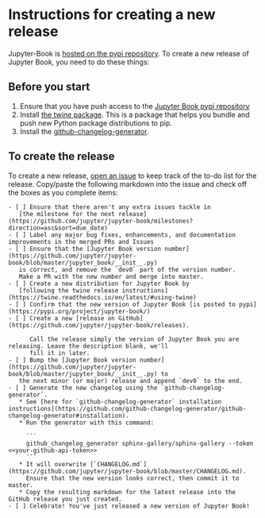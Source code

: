 # Instructions for creating a new release

Jupyter-Book is [hosted on the pypi repository](https://pypi.org/project/jupyter-book/).
To create a new release of Jupyter Book, you need to do these things:

## Before you start

1. Ensure that you have push access to the [Jupyter Book pypi repository](https://pypi.org/project/jupyter-book/)
2. Install [the twine package](https://twine.readthedocs.io/en/latest/). This is a package that helps you
   bundle and push new Python package distributions to pip.
3. Install the [github-changelog-generator](https://github.com/github-changelog-generator/github-changelog-generator#installation).

## To create the release

To create a new release, [open an issue](https://github.com/jupyter/jupyter-book/issues/new) to keep
track of the to-do list for the release. Copy/paste the following markdown into the issue
and check off the boxes as you complete items:


```
- [ ] Ensure that there aren't any extra issues tackle in
   [the milestone for the next release](https://github.com/jupyter/jupyter-book/milestones?direction=asc&sort=due_date)
- [ ] Label any major bug fixes, enhancements, and documentation improvements in the merged PRs and Issues
- [ ] Ensure that the [Jupyter Book version number](https://github.com/jupyter/jupyter-book/blob/master/jupyter_book/__init__.py)
   is correct, and remove the `dev0` part of the version number.
   Make a PR with the new number and merge into master.
- [ ] Create a new distribution for Jupyter Book by
   [following the twine release instructions](https://twine.readthedocs.io/en/latest/#using-twine)
- [ ] Confirm that the new version of Jupyter Book [is posted to pypi](https://pypi.org/project/jupyter-book/)
- [ ] Create a new [release on GitHub](https://github.com/jupyter/jupyter-book/releases).

      Call the release simply the version of Jupyter Book you are releasing. Leave the description blank, we'll
      fill it in later.
- [ ] Bump the [Jupyter Book version number](https://github.com/jupyter/jupyter-book/blob/master/jupyter_book/__init__.py) to
   the next minor (or major) release and append `dev0` to the end.
- [ ] Generate the new changelog using the `github-changelog-generator`.
   * See [here for `github-changelog-generator` installation instructions](https://github.com/github-changelog-generator/github-changelog-generator#installation).
   * Run the generator with this command:

     ```
     github_changelog_generator sphinx-gallery/sphinx-gallery --token <<your-github-api-token>>
     ```
   * It will overwrite [`CHANGELOG.md`](https://github.com/jupyter/jupyter-book/blob/master/CHANGELOG.md).
     Ensure that the new version looks correct, then commit it to master.
   * Copy the resulting markdown for the latest release into the GitHub release you just created.
- [ ] Celebrate! You've just released a new version of Jupyter Book!
```